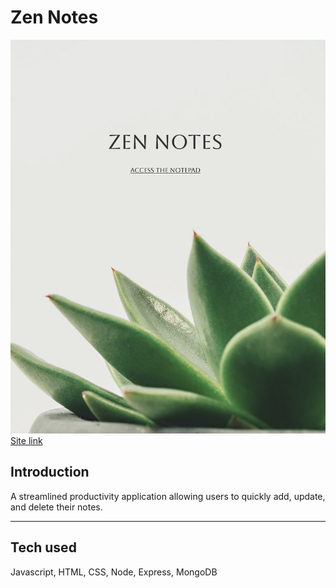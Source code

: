 # Zen Notes

<a href="https://zen-notes.herokuapp.com/" target="_blank"><img src="https://github.com/laurasimsdev/laurasimsdev/raw/main/img/image3.png" /></a>
<a href="https://zen-notes.herokuapp.com/" target="_blank">Site link</a>

## Introduction

A streamlined productivity application allowing users to quickly add, update, and delete their notes.

---

## Tech used

Javascript, HTML, CSS, Node, Express, MongoDB
